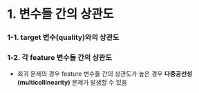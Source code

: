 # **1. 변수들 간의 상관도**
### **1-1. target 변수(quality)와의 상관도**


### **1-2. 각 feature 변수들 간의 상관도**
- 회귀 문제의 경우 feature 변수들 간의 상관도가 높은 경우 **다중공선성(multicollinearity)** 문제가 발생할 수 있음
















































































